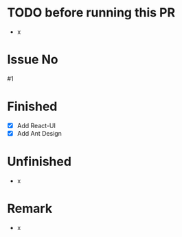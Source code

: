 # TODO before running this PR
- x

# Issue No 
#1 

# Finished
- [x] Add React-UI
- [x] Add Ant Design

# Unfinished
- x

# Remark
- x
